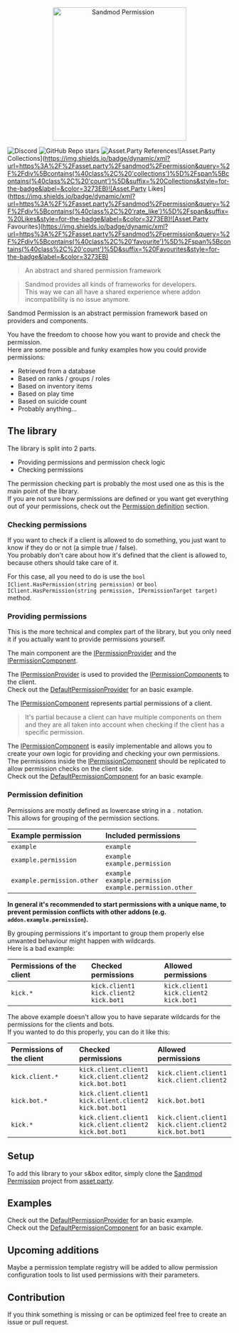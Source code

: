 <div align="center">
  <img alt="Sandmod Permission" height="300px" src="https://files.facepunch.com/sbox/asset/sandmod.permission/logo.9529a05a.png">
</div>

![Discord](https://img.shields.io/discord/1018463122144636980?style=for-the-badge&label=Discord&color=3273EB)
![GitHub Repo stars](https://img.shields.io/github/stars/sandmod/permission?style=for-the-badge&logoColor=3273EB&color=3273EB)
![Asset.Party References](https://img.shields.io/badge/dynamic/xml?url=https%3A%2F%2Fasset.party%2Fsandmod%2Fpermission&query=%2F%2Fdiv%5Btext()%3D%22Referenced%22%5D%2Fparent%3A%3Adiv%2Fdiv%5Bcontains(%40class%2C%20'value')%5D&suffix=%20References&style=for-the-badge&label=asset.party&color=3273EB)![Asset.Party Collections](https://img.shields.io/badge/dynamic/xml?url=https%3A%2F%2Fasset.party%2Fsandmod%2Fpermission&query=%2F%2Fdiv%5Bcontains(%40class%2C%20'collections')%5D%2Fspan%5Bcontains(%40class%2C%20'count')%5D&suffix=%20Collections&style=for-the-badge&label=&color=3273EB)![Asset.Party Likes](https://img.shields.io/badge/dynamic/xml?url=https%3A%2F%2Fasset.party%2Fsandmod%2Fpermission&query=%2F%2Fdiv%5Bcontains(%40class%2C%20'rate_like')%5D%2Fspan&suffix=%20Likes&style=for-the-badge&label=&color=3273EB)![Asset.Party Favourites](https://img.shields.io/badge/dynamic/xml?url=https%3A%2F%2Fasset.party%2Fsandmod%2Fpermission&query=%2F%2Fdiv%5Bcontains(%40class%2C%20'favourite')%5D%2Fspan%5Bcontains(%40class%2C%20'count')%5D&suffix=%20Favourites&style=for-the-badge&label=&color=3273EB)

> An abstract and shared permission framework

> Sandmod provides all kinds of frameworks for developers.  
> This way we can all have a shared experience where addon incompatibility is no issue anymore.

Sandmod Permission is an abstract permission framework based on providers and components.

You have the freedom to choose how you want to provide and check the permission.  
Here are some possible and funky examples how you could provide permissions:
* Retrieved from a database
* Based on ranks / groups / roles
* Based on inventory items
* Based on play time
* Based on suicide count
* Probably anything...

## The library

The library is split into 2 parts.
* Providing permissions and permission check logic
* Checking permissions

The permission checking part is probably the most used one as this is the main point of the library.  
If you are not sure how permissions are defined or you want get everything out of your permissions, check out the [Permission definition](#permission-definition) section.

### Checking permissions

If you want to check if a client is allowed to do something, you just want to know if they do or not (a simple true / false).  
You probably don't care about how it's defined that the client is allowed to, because others should take care of it.

For this case, all you need to do is use the `bool IClient.HasPermission(string permission)` or `bool IClient.HasPermission(string permission, IPermissionTarget target)` method.

### Providing permissions

This is the more technical and complex part of the library, but you only need it if you actually want to provide permissions yourself.

The main component are the [IPermissionProvider](code/Provider/IPermissionProvider.cs) and the [IPermissionComponent](code/Components/IPermissionComponent.cs).

The [IPermissionProvider](code/Provider/IPermissionProvider.cs) is used to provided the [IPermissionComponents](code/Components/IPermissionComponent.cs) to the client.  
Check out the [DefaultPermissionProvider](code/Provider/DefaultPermissionProvider.cs) for an basic example.

The [IPermissionComponent](code/Components/IPermissionComponent.cs) represents partial permissions of a client.
> It's partial because a client can have multiple components on them and they are all taken into account when checking if the client has a specific permission.


The [IPermissionComponent](code/Components/IPermissionComponent.cs) is easily implementable and allows you to create your own logic for providing and checking your own permissions.  
The permissions inside the [IPermissionComponent](code/Components/IPermissionComponent.cs) should be replicated to allow permission checks on the client side.  
Check out the [DefaultPermissionComponent](code/Components/DefaultPermissionComponent.cs) for an basic example.

### Permission definition

Permissions are mostly defined as lowercase string in a `.` notation.  
This allows for grouping of the permission sections.

| Example permission         | Included permissions                                            |
|:---------------------------|:----------------------------------------------------------------|
| `example`                  | `example`                                                       |
| `example.permission`       | `example`<br>`example.permission`                               |
| `example.permission.other` | `example`<br>`example.permission`<br>`example.permission.other` |   

**In general it's recommended to start permissions with a unique name, to prevent permission conflicts with other addons (e.g. `addon.example.permission`).**

By grouping permissions it's important to group them properly else unwanted behaviour might happen with wildcards.  
Here is a bad example:

| Permissions of the client | Checked permissions                              | Allowed permissions                             |
|:--------------------------|:-------------------------------------------------|:------------------------------------------------|
| `kick.*`                  | `kick.client1`<br>`kick.client2`<br>`kick.bot1`  | `kick.client1`<br>`kick.client2`<br>`kick.bot1` |

The above example doesn't allow you to have separate wildcards for the permissions for the clients and bots.  
If you wanted to do this properly, you can do it like this:

| Permissions of the client | Checked permissions                                               | Allowed permissions                                               |
|:--------------------------|:------------------------------------------------------------------|:------------------------------------------------------------------|
| `kick.client.*`           | `kick.client.client1`<br>`kick.client.client2`<br>`kick.bot.bot1` | `kick.client.client1`<br>`kick.client.client2`                    |
| `kick.bot.*`              | `kick.client.client1`<br>`kick.client.client2`<br>`kick.bot.bot1` | `kick.bot.bot1`                                                   |
| `kick.*`                  | `kick.client.client1`<br>`kick.client.client2`<br>`kick.bot.bot1` | `kick.client.client1`<br>`kick.client.client2`<br>`kick.bot.bot1` |

## Setup

To add this library to your s&box editor, simply clone the [Sandmod Permission](https://asset.party/sandmod/permission) project from [asset.party](https://asset.party/sandmod/permission).

## Examples

Check out the [DefaultPermissionProvider](code/Provider/DefaultPermissionProvider.cs) for an basic example.  
Check out the [DefaultPermissionComponent](code/Components/DefaultPermissionComponent.cs) for an basic example.

## Upcoming additions

Maybe a permission template registry will be added to allow permission configuration tools to list used permissions with their parameters.

## Contribution

If you think something is missing or can be optimized feel free to create an issue or pull request.

